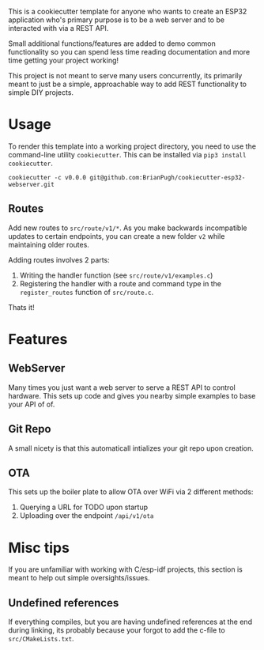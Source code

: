 This is a cookiecutter template for anyone who wants to create an ESP32 application
who's primary purpose is to be a web server and to be interacted with via a REST
API.

Small additional functions/features are added to demo common functionality
so you can spend less time reading documentation and more time getting
your project working!

This project is not meant to serve many users concurrently, its primarily
meant to just be a simple, approachable way to add REST functionality
to simple DIY projects.

# Usage
To render this template into a working project directory, you need to use the
command-line utility `cookiecutter`. This can be installed via `pip3 install cookiecutter`.

```
cookiecutter -c v0.0.0 git@github.com:BrianPugh/cookiecutter-esp32-webserver.git
```

## Routes

Add new routes to `src/route/v1/*`. As you make backwards incompatible updates
to certain endpoints, you can create a new folder `v2` while maintaining older
routes.

Adding routes involves 2 parts:

1. Writing the handler function (see `src/route/v1/examples.c`)
2. Registering the handler with a route and command type in the `register_routes`
   function of `src/route.c`.

Thats it!

# Features

## WebServer
Many times you just want a web server to serve a REST API to control hardware.
This sets up code and gives you nearby simple examples to base your API of of.

## Git Repo
A small nicety is that this automaticall intializes your git repo upon
creation.

## OTA
This sets up the boiler plate to allow OTA over WiFi via 2 different methods:

1. Querying a URL for TODO upon startup 
2. Uploading over the endpoint `/api/v1/ota`

# Misc tips

If you are unfamiliar with working with C/esp-idf projects, this section is 
meant to help out simple oversights/issues.

## Undefined references
If everything compiles, but you are having undefined references at the end
during linking, its probably because your forgot to add the c-file to 
`src/CMakeLists.txt`.
